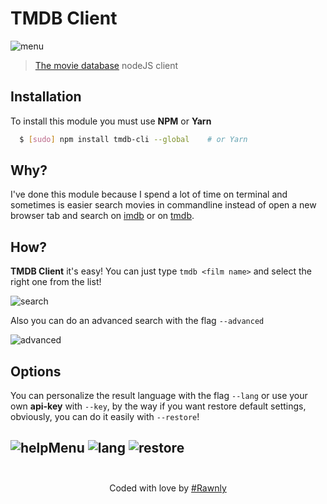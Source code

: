 # TMDB Client
![menu](http://i.imgur.com/RXA7dj8.png)
> [The movie database][tmdb] nodeJS client

## Installation
To install this module you must use **NPM** or **Yarn**
```bash
  $ [sudo] npm install tmdb-cli --global    # or Yarn
```

## Why?
I've done this module because I spend a lot of time on terminal and sometimes is easier search movies in commandline instead of open a new browser tab and search on [imdb][imdb] or on [tmdb][tmdb].

## How?
**TMDB Client** it's easy! You can just type `tmdb <film name>` and select the right one from the list!


![search](https://cloud.githubusercontent.com/assets/16429579/23144438/dc71ca76-f7c7-11e6-8a88-feda20e65949.gif)



Also you can do an advanced search with the flag `--advanced`

![advanced](https://cloud.githubusercontent.com/assets/16429579/23144437/dc70fb8c-f7c7-11e6-906b-59dc6d87aaa2.gif)

## Options 
You can personalize the result language with the flag `--lang` or use your own **api-key** with `--key`, by the way if you want restore default settings, obviously, you can do it easily with `--restore`!

![helpMenu](http://i.imgur.com/LYdwJdk.png)
![lang](http://i.imgur.com/h0LI99C.png)
![restore](http://i.imgur.com/k2Mx18s.png)
<br><br>
---
<center> Coded with love by <a href="https://github.com/rawnly">#Rawnly </a></center>

[tmdb]: https://www.themoviedb.org/
[rawn]: https://github.com/rawnly
[imdb]: https://imdb.com/


